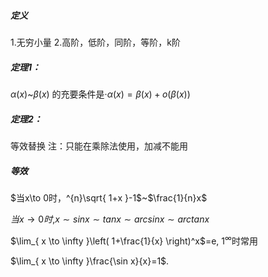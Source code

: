 ##### 定义
1.无穷小量
2.高阶，低阶，同阶，等阶，k阶
##### 定理1：

$\alpha(x)$~$\beta(x)$ 的充要条件是·$\alpha(x)=\beta(x)+o(\beta(x))$

##### 定理2：
等效替换
注：只能在乘除法使用，加减不能用

##### 等效
$当x\to 0时，^{n}\sqrt{ 1+x }-1$~$\frac{1}{n}x$

$当x\to0时$,$x\sim sinx\sim tanx\sim arcsinx\sim arctanx$

$\lim_{ x \to \infty }\left( 1+\frac{1}{x} \right)^x$=e, $1^\infty$时常用

$\lim_{ x \to \infty }\frac{\sin x}{x}=1$.

